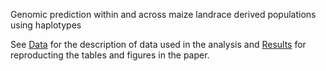 Genomic prediction within and across maize landrace derived populations using haplotypes

See [Data](https://rawcdn.githack.com/andy3404/HBGP/da6186aa9a69f5cc2efc4a937681445fc9aebb54/Rscripts/00-02_DataDescription.html) for the description of data used in the analysis and [Results](https://rawcdn.githack.com/andy3404/HBGP/da6186aa9a69f5cc2efc4a937681445fc9aebb54/Rscripts/03-01_TablesAndFigures.html) for reproducting the tables and figures in the paper.
